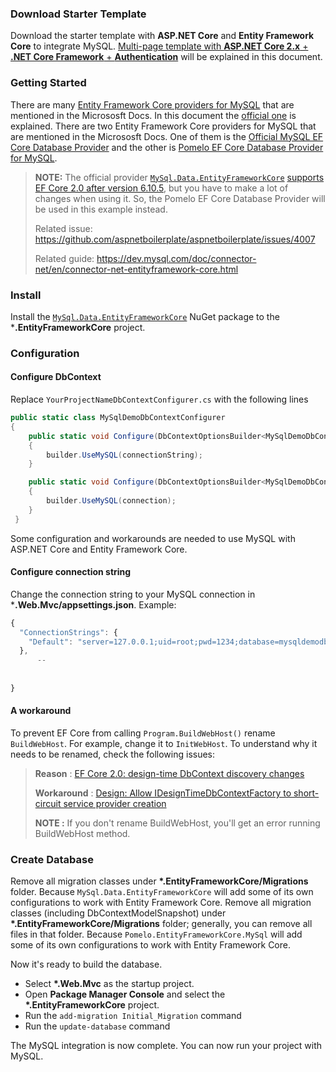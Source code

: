 
### Download Starter Template

Download the starter template with **ASP.NET Core** and **Entity Framework Core** to integrate MySQL. 
[Multi-page template with **ASP.NET Core 2.x** + **.NET Core Framework** + **Authentication**](https://aspnetboilerplate.com/Templates) 
will be explained in this document.

### Getting Started

There are many [Entity Framework Core providers for MySQL](https://docs.microsoft.com/en-us/ef/core/providers/index) that are mentioned in the Micrososft Docs. In this document the [official one](https://www.nuget.org/packages/MySql.Data.EntityFrameworkCore) is explained.
There are two Entity Framework Core providers for MySQL that are mentioned in the Micrososft Docs. One of them is the
[Official MySQL EF Core Database Provider](https://docs.microsoft.com/en-us/ef/core/providers/mysql/) and the
other is [Pomelo EF Core Database Provider for MySQL](https://docs.microsoft.com/en-us/ef/core/providers/pomelo/).

> **NOTE:** The official provider [`MySql.Data.EntityFrameworkCore`](https://www.nuget.org/packages/MySql.Data.EntityFrameworkCore) [supports EF Core 2.0 after version 6.10.5](https://dev.mysql.com/doc/connector-net/en/connector-net-entityframework-core.html), but you have to make a lot of changes when using it. So, the Pomelo EF Core Database Provider will be used in this example instead.
> 
> Related issue: https://github.com/aspnetboilerplate/aspnetboilerplate/issues/4007
>
> Related guide:  https://dev.mysql.com/doc/connector-net/en/connector-net-entityframework-core.html

### Install 

Install the [`MySql.Data.EntityFrameworkCore`](https://www.nuget.org/packages/MySql.Data.EntityFrameworkCore) NuGet package to the ***.EntityFrameworkCore** project. 

### Configuration

#### Configure DbContext 

Replace `YourProjectNameDbContextConfigurer.cs` with the following lines

```c#
public static class MySqlDemoDbContextConfigurer
{
    public static void Configure(DbContextOptionsBuilder<MySqlDemoDbContext> builder, string connectionString)
    {
        builder.UseMySQL(connectionString);
    }

    public static void Configure(DbContextOptionsBuilder<MySqlDemoDbContext> builder, DbConnection connection)
    {
        builder.UseMySQL(connection);
    }
 }
```

Some configuration and workarounds are needed to use MySQL with ASP.NET Core and Entity Framework Core. 

#### Configure connection string 

Change the connection string to your MySQL connection in ***.Web.Mvc/appsettings.json**. Example:

```js
{
  "ConnectionStrings": {
    "Default": "server=127.0.0.1;uid=root;pwd=1234;database=mysqldemodb"
  },
      --
      
      
}

```

#### A workaround

To prevent EF Core from calling `Program.BuildWebHost()` rename `BuildWebHost`. For example, change it to `InitWebHost`. 
To understand why it needs to be renamed, check the following issues:

> **Reason** : [EF Core 2.0: design-time DbContext discovery changes](https://github.com/aspnet/EntityFrameworkCore/issues/9033)
> 
> **Workaround** : [Design: Allow IDesignTimeDbContextFactory to short-circuit service provider creation](https://github.com/aspnet/EntityFrameworkCore/issues/9076#issuecomment-313278753)
>
> **NOTE :** If you don't rename BuildWebHost, you'll get an error running BuildWebHost method.

### Create Database

Remove all migration classes under **\*.EntityFrameworkCore/Migrations** folder. 
Because `MySql.Data.EntityFrameworkCore` will add some of its own configurations to work with Entity Framework Core.
Remove all migration classes (including DbContextModelSnapshot) under **\*.EntityFrameworkCore/Migrations** folder; generally, you can remove all files in that folder.
Because `Pomelo.EntityFrameworkCore.MySql` will add some of its own configurations to work with Entity Framework Core.

Now it's ready to build the database.

- Select **\*.Web.Mvc** as the startup project.
- Open **Package Manager Console** and select the **\*.EntityFrameworkCore** project.
- Run the `add-migration Initial_Migration` command
- Run the `update-database` command

The MySQL integration is now complete. You can now run your project with MySQL. 

